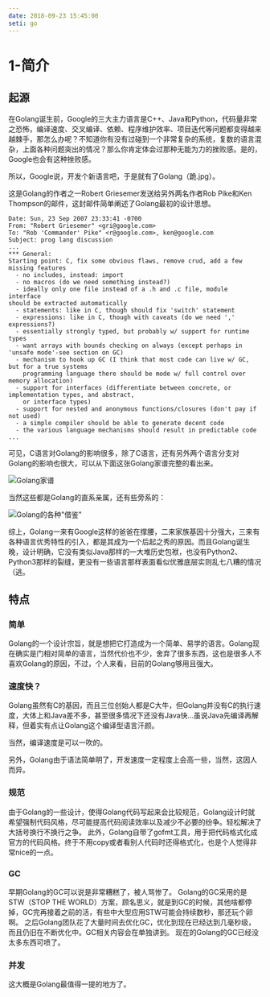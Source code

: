 ```yaml
---
date: 2018-09-23 15:45:00
seti: go
---
```


# 1-简介

## 起源
在Golang诞生前，Google的三大主力语言是C++、Java和Python，代码量非常之恐怖，编译速度、交叉编译、依赖、程序维护效率、项目迭代等问题都变得越来越棘手，那怎么办呢？不知道你有没有过碰到一个非常复杂的系统，复数的语言混杂，上面各种问题突出的情况？那么你肯定体会过那种无能为力的挫败感。是的，Google也会有这种挫败感。

所以，Google说，开发个新语言吧，于是就有了Golang（跪.jpg）。

这是Golang的作者之一Robert Griesemer发送给另外两名作者Rob Pike和Ken Thompson的邮件，这封邮件简单阐述了Golang最初的设计思想。

```
Date: Sun, 23 Sep 2007 23:33:41 -0700
From: "Robert Griesemer" <gri@google.com>
To: "Rob 'Commander' Pike" <r@google.com>, ken@google.com
Subject: prog lang discussion
...
*** General:
Starting point: C, fix some obvious flaws, remove crud, add a few missing features
  - no includes, instead: import
  - no macros (do we need something instead?)
  - ideally only one file instead of a .h and .c file, module interface
should be extracted automatically
  - statements: like in C, though should fix 'switch' statement
  - expressions: like in C, though with caveats (do we need ',' expressions?)
  - essentially strongly typed, but probably w/ support for runtime types
  - want arrays with bounds checking on always (except perhaps in 'unsafe mode'-see section on GC)
  - mechanism to hook up GC (I think that most code can live w/ GC, but for a true systems
    programming language there should be mode w/ full control over memory allocation)
  - support for interfaces (differentiate between concrete, or implementation types, and abstract,
    or interface types)
  - support for nested and anonymous functions/closures (don't pay if not used)
  - a simple compiler should be able to generate decent code
  - the various language mechanisms should result in predictable code
...
```

可见，C语言对Golang的影响很多，除了C语言，还有另外两个语言分支对Golang的影响也很大，可以从下面这张Golang家谱完整的看出来。

![Golang家谱](http://ww1.sinaimg.cn/large/6a43d05fly1fvkj6imcxgj20ls0g3gnt.jpg)

当然这些都是Golang的直系亲属，还有些旁系的：

![Golang的各种"借鉴"](http://ww1.sinaimg.cn/large/6a43d05fly1fvkjeidpcyj20go0e0jse.jpg)

综上，Golang一来有Google这样的爸爸在撑腰，二来家族基因十分强大，三来有各种语言优秀特性的引入，都是其成为一个后起之秀的原因。而且Golang诞生晚，设计明确，它没有类似Java那样的一大堆历史包袱，也没有Python2、Python3那样的裂缝，更没有一些语言那样表面看似优雅底层实则乱七八糟的情况（逃。

## 特点

### 简单

Golang的一个设计宗旨，就是想把它打造成为一个简单、易学的语言。Golang现在确实是门相对简单的语言，当然代价也不少，舍弃了很多东西，这也是很多人不喜欢Golang的原因，不过，个人来看，目前的Golang够用且强大。

### 速度快？

Golang虽然有C的基因，而且三位创始人都是C大牛，但Golang并没有C的执行速度，大体上和Java差不多，甚至很多情况下还没有Java快...虽说Java先编译再解释，但着实有点让Golang这个编译型语言汗颜。

当然，编译速度是可以一吹的。

另外，Golang由于语法简单明了，开发速度一定程度上会高一些，当然，这因人而异。

### 规范

由于Golang的一些设计，使得Golang代码写起来会比较规范，Golang设计时就希望强制代码风格，尽可能提高代码阅读效率以及减少不必要的纷争。轻松解决了大括号换行不换行之争。
此外，Golang自带了gofmt工具，用于把代码格式化成官方的代码风格。终于不用copy或者看别人代码时还得格式化，也是个人觉得非常nice的一点。

### GC

早期Golang的GC可以说是非常糟糕了，被人骂惨了。
Golang的GC采用的是STW（STOP THE WORLD）方案，顾名思义，就是到GC的时候，其他啥都停掉，GC完再接着之前的活，有些中大型应用STW可能会持续数秒，那还玩个卵啊。
之后Golang团队花了大量时间去优化GC，优化到现在已经达到几毫秒级，而且仍旧在不断优化中。GC相关内容会在单独讲到。
现在的Golang的GC已经没太多东西可喷了。

### 并发

这大概是Golang最值得一提的地方了。